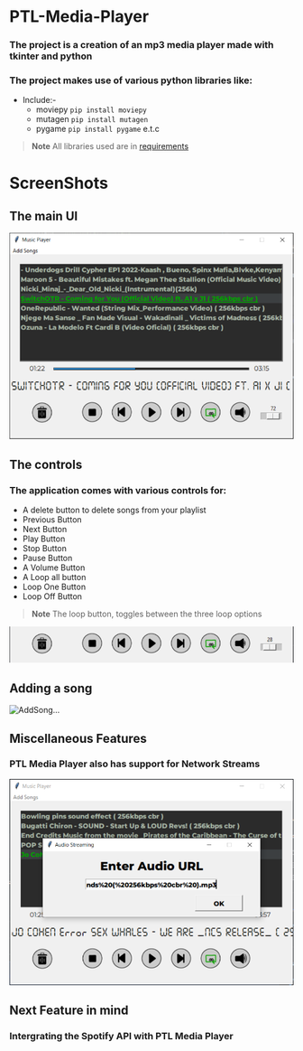 # PTL-Media-Player
### The project is a creation of an mp3 media player made with tkinter and python
### The project makes use of various python libraries like:
- Include:-
  - moviepy  `pip install moviepy`
  - mutagen `pip install mutagen`
  - pygame `pip install pygame` e.t.c
> **Note** 
> All libraries used are in [requirements][libraries]

# ScreenShots
## The main UI

![UI...](screenshots/main-UI.PNG?raw=true "Optional Title")

## The controls
### The application comes with various controls for:
- A delete button to delete songs from your playlist
- Previous Button
- Next Button
- Play Button
- Stop Button
- Pause Button
- A Volume Button
- A Loop all button
- Loop One Button
- Loop Off Button
> **Note** 
> The loop button, toggles between the three loop options

![Controls...](screenshots/controls.PNG?raw=true "Optional Title")

## Adding a song

![AddSong...](screenshots/add-song.gif?raw=true "Optional Title")

## Miscellaneous Features
### PTL Media Player also has support for Network Streams

![Stream...](screenshots/stream.PNG?raw=true "Optional Title")

## Next Feature in mind
### Intergrating the Spotify API with PTL Media Player

[libraries]: requirements.txt
